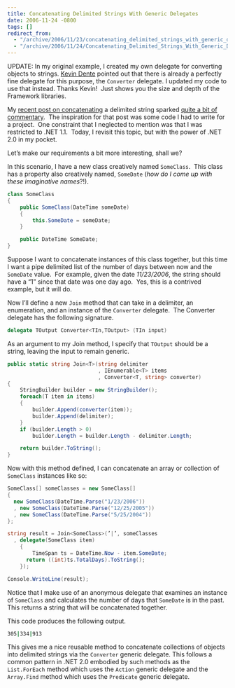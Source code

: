```yaml
---
title: Concatenating Delimited Strings With Generic Delegates
date: 2006-11-24 -0800
tags: []
redirect_from:
  - "/archive/2006/11/23/concatenating_delimited_strings_with_generic_delegates.aspx/"
  - "/archive/2006/11/24/Concatenating_Delimited_Strings_With_Generic_Delegates.aspx/"
---
```


UPDATE: In my original example, I created my own delegate for converting
objects to strings. [Kevin
Dente](http://weblogs.asp.net/kdente "Kevin Dente") pointed out that
there is already a perfectly fine delegate for this purpose, the
`Converter` delegate. I updated my code to use that instead. Thanks
Kevin!  Just shows you the size and depth of the Framework libraries.

My [recent post on
concatenating](https://haacked.com/archive/2006/11/21/Tip_Jar_Concatenating_A_Delimited_String.aspx "Delimited String Concatenation")
a delimited string sparked [quite a bit of
commentary](https://haacked.com/archive/2006/11/21/Tip_Jar_Concatenating_A_Delimited_String.aspx#feedback "Comments"). 
The inspiration for that post was some code I had to write for a
project.  One constraint that I neglected to mention was that I was
restricted to .NET 1.1.  Today, I revisit this topic, but with the power
of .NET 2.0 in my pocket.

Let’s make our requirements a bit more interesting, shall we?

In this scenario, I have a new class creatively named `SomeClass`.  This
class has a property also creatively named, `SomeDate` (*how do I come
up with these imaginative names*?!). 

```csharp
class SomeClass
{
    public SomeClass(DateTime someDate)
    {
        this.SomeDate = someDate;
    }

    public DateTime SomeDate;
}
```

Suppose I want to concatenate instances of this class together, but this
time I want a pipe delimited list of the number of days between now and
the `SomeDate` value.  For example, given the date *11/23/2006*, the
string should have a “1” since that date was one day ago.  Yes, this is
a contrived example, but it will do.

Now I’ll define a new `Join` method that can take in a delimiter, an
enumeration, and an instance of the `Converter` delegate.  The Converter
delegate has the following signature.

```csharp
delegate TOutput Converter<TIn,TOutput> (TIn input)
```

As an argument to my Join method, I specify that `TOutput` should be a
string, leaving the input to remain generic.

```csharp
public static string Join<T>(string delimiter
                             , IEnumerable<T> items
                             , Converter<T, string> converter)
{
    StringBuilder builder = new StringBuilder();
    foreach(T item in items)
    {
        builder.Append(converter(item));
        builder.Append(delimiter);
    }
    if (builder.Length > 0)
        builder.Length = builder.Length - delimiter.Length;

    return builder.ToString();
}
```

Now with this method defined, I can concatenate an array or collection
of `SomeClass` instances like so:

```csharp
SomeClass[] someClasses = new SomeClass[]
{
  new SomeClass(DateTime.Parse("1/23/2006"))
  , new SomeClass(DateTime.Parse("12/25/2005"))
  , new SomeClass(DateTime.Parse("5/25/2004"))
};

string result = Join<SomeClass>(’|’, someClasses
  , delegate(SomeClass item)
    {
        TimeSpan ts = DateTime.Now - item.SomeDate;
      return ((int)ts.TotalDays).ToString();
    });

Console.WriteLine(result);
```

Notice that I make use of an anonymous delegate that examines an
instance of `SomeClass` and calculates the number of days that
`SomeDate` is in the past.  This returns a string that will be
concatenated together.

This code produces the following output.

```bash
305|334|913
```

This gives me a nice reusable method to concatenate collections of
objects into delimited strings via the `Converter` generic delegate.
This follows a common pattern in .NET 2.0 embodied by such methods as
the `List.ForEach` method which uses the `Action` generic delegate and
the `Array.Find` method which uses the `Predicate` generic delegate.
